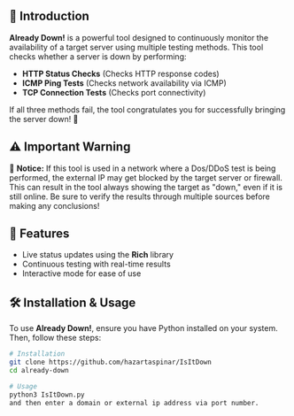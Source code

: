 
## 📌 Introduction
**Already Down!** is a powerful tool designed to continuously monitor the availability of a target server using multiple testing methods. This tool checks whether a server is down by performing:

- **HTTP Status Checks** (Checks HTTP response codes)
- **ICMP Ping Tests** (Checks network availability via ICMP)
- **TCP Connection Tests** (Checks port connectivity)

If all three methods fail, the tool congratulates you for successfully bringing the server down! 🎉

## ⚠️ Important Warning
🚨 **Notice:** If this tool is used in a network where a Dos/DDoS test is being performed, the external IP may get blocked by the target server or firewall. This can result in the tool always showing the target as "down," even if it is still online. Be sure to verify the results through multiple sources before making any conclusions!

## 🚀 Features
- Live status updates using the **Rich** library
- Continuous testing with real-time results
- Interactive mode for ease of use

## 🛠️ Installation & Usage
To use **Already Down!**, ensure you have Python installed on your system. Then, follow these steps:

```sh
# Installation
git clone https://github.com/hazartaspinar/IsItDown
cd already-down

# Usage
python3 IsItDown.py
and then enter a domain or external ip address via port number.


